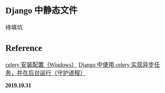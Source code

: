 <font size=4 face='楷体'>

## Django 中静态文件

待填坑

## Reference

[celery 安装配置（Windows）](https://www.jianshu.com/p/d5f0a821b8ab)
[Django 中使用 celery 实现异步任务，并在后台运行（守护进程）](https://blog.csdn.net/Callme_My_Yang/article/details/80882866)

**2019.10.31**

